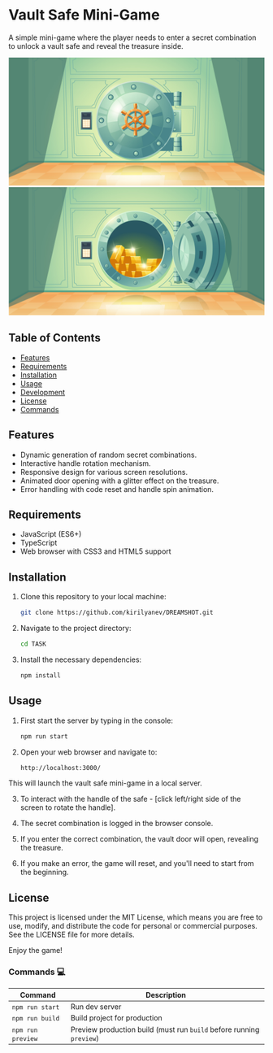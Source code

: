 # Vault Safe Mini-Game

A simple mini-game where the player needs to enter a secret combination to unlock a vault safe and reveal the treasure inside.

![Game Preview 1](TASK/public/Preview/vault.jpg)
![Game Preview 2](TASK/public/Preview/vaultOpen.jpg)

## Table of Contents

- [Features](#features)
- [Requirements](#requirements)
- [Installation](#installation)
- [Usage](#usage)
- [Development](#development)
- [License](#license)
- [Commands](#commands)

## Features

- Dynamic generation of random secret combinations.
- Interactive handle rotation mechanism.
- Responsive design for various screen resolutions.
- Animated door opening with a glitter effect on the treasure.
- Error handling with code reset and handle spin animation.

## Requirements

- JavaScript (ES6+)
- TypeScript
- Web browser with CSS3 and HTML5 support

## Installation

1. Clone this repository to your local machine:

   ```bash
   git clone https://github.com/kirilyanev/DREAMSHOT.git

2. Navigate to the project directory:

   ```bash
   cd TASK

3. Install the necessary dependencies:

   ```bash
   npm install
   
## Usage
1. First start the server by typing in the console:
   ```bash
   npm run start

2. Open your web browser and navigate to:

   ```bash
   http://localhost:3000/
   
This will launch the vault safe mini-game in a local server.

3. To interact with the handle of the safe - [click left/right side of the screen to rotate the handle].

4. The secret combination is logged in the browser console.

5. If you enter the correct combination, the vault door will open, revealing the treasure.

6. If you make an error, the game will reset, and you'll need to start from the beginning.

## License
This project is licensed under the MIT License, which means you are free to use, modify, and distribute the code for personal or commercial purposes. See the LICENSE file for more details.

Enjoy the game!

### Commands 💻

| Command           | Description                                                          |
| ----------------- | -------------------------------------------------------------------- |
| `npm run start`   | Run dev server                                                       |
| `npm run build`   | Build project for production                                         |
| `npm run preview` | Preview production build (must run `build` before running `preview`) |
